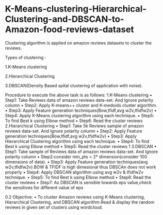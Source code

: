 # K-Means-clustering-Hierarchical-Clustering-and-DBSCAN-to-Amazon-food-reviews-dataset


Clustering algorithm is applied on amazon reviews datasets to cluster the reviews. 

Types of clustering : 

1.K-Means clustering 

2.Hierarchical Clustering

3.DBSCAN(Density Based spital clustering of application with noise).



Procedure to execute the above task is as follows:
1.K-Means clustering
• Step1: Take Reviews data of amazon reviews data-set. And Ignore polarity column
• Step2: Apply K-means++ cluster and K-medoids cluster algorithm.
• Step3: Apply Feature generation techniques(Bow,tfidf,avg w2v,tfidfw2v)
• Step4: Apply K-Means clustering algorithm using each technique.
• Step5: To find Best k using Elbow method
• Step6: Read the cluster reviews
2.Hierarchical Clustering
• Step1: Take 5k Reviews sample of amazon reviews data-set. And Ignore polarity column
• Step2: Apply Feature generation techniques(Bow,tfidf,avg w2v,tfidfw2v)
• Step3: Apply Hierarchical Clustering algorithm using each technique.
• Step4: To find Best k using Elbow method
• Step5: Read the cluster reviews
1
3.DBSCAN
• Step1: Take sample of Reviews data of amazon reviews data-set. And Ignore polarity
column
• Step2:consider min_pts = 2* dimension(consider 100 dimensions of data).
• Step3: Apply Feature generation techniques(avg w2v,tfidfw2v) BOW & TFIDF is high
dimesional thus DBSCAn does not work properly
• Step4: Apply DBSCAN algorithm using avg w2v & tfidfw2v technique.
• Step5: To find Best k using Elbow method
• Step6: Read the cluster reviews
• Step7: As DBSCAN is sensible towards eps value,check the sensitives for different value
of eps




0.2 Objective:
• To cluster Amazon reviews using K-Means clustering, Hierarchical Clustering, and DBSCAN
algorithm.Read & display the random reviews in given set of clusters using wordcloud.
